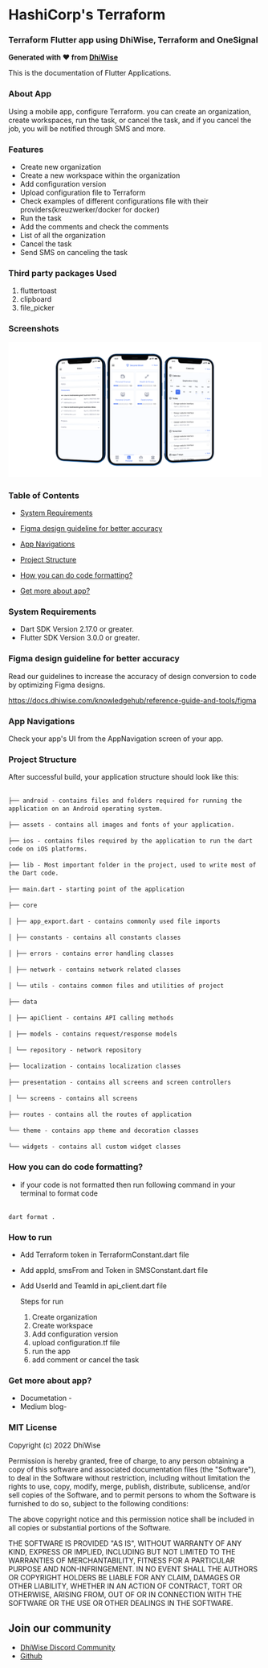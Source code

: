 

# HashiCorp's Terraform 

  

<div>

<h3 align="left">Terraform Flutter app using DhiWise, Terraform and OneSignal</h1>

<strong>

Generated with ❤️ from [DhiWise](https://www.dhiwise.com)

</strong>

<p>

This is the documentation of Flutter Applications.

</p>

</div>


### About App
Using a mobile app, configure Terraform. you can create an organization, create workspaces, run the task, or cancel the task, and if you cancel the job, you will be notified through SMS and more.

### Features
-  Create new organization
-   Create a new workspace within the organization
-   Add configuration version
-   Upload configuration file to Terraform
-  Check examples of different configurations file with their providers(kreuzwerker/docker for docker)
-   Run the task
-  Add the comments and check the comments
-   List of all the organization
-  Cancel the task
-  Send SMS on canceling the task

### Third party packages Used
1. fluttertoast
2. clipboard
3. file_picker

### Screenshots
![alt text](https://github.com/kajal1598/image_01/blob/master/Frame%203.png?raw=true)


### Table of Contents

-  [System Requirements](#system-requirements)

-  [Figma design guideline for better accuracy](#figma-design-guideline-for-better-accuracy)

-  [App Navigations](#app-navigations)

-  [Project Structure](#project-structure)

-  [How you can do code formatting?](#how-you-can-do-code-formatting)
-  [Get more about app?](#get-more-about-app)

  

### System Requirements

- Dart SDK Version 2.17.0 or greater.
- Flutter SDK Version 3.0.0 or greater.

 

### Figma design guideline for better accuracy

  

Read our guidelines to increase the accuracy of design conversion to code by optimizing Figma designs.

https://docs.dhiwise.com/knowledgehub/reference-guide-and-tools/figma

  

### App Navigations

  
Check your app's UI from the AppNavigation screen of your app.


### Project Structure

  

After successful build, your application structure should look like this:

  

```

├── android - contains files and folders required for running the application on an Android operating system.

├── assets - contains all images and fonts of your application.

├── ios - contains files required by the application to run the dart code on iOS platforms.

├── lib - Most important folder in the project, used to write most of the Dart code.

├── main.dart - starting point of the application

├── core

│ ├── app_export.dart - contains commonly used file imports

│ ├── constants - contains all constants classes

│ ├── errors - contains error handling classes

│ ├── network - contains network related classes

│ └── utils - contains common files and utilities of project

├── data

│ ├── apiClient - contains API calling methods

│ ├── models - contains request/response models

│ └── repository - network repository

├── localization - contains localization classes

├── presentation - contains all screens and screen controllers

│ └── screens - contains all screens

├── routes - contains all the routes of application

└── theme - contains app theme and decoration classes

└── widgets - contains all custom widget classes
```

  


### How you can do code formatting?

  

- if your code is not formatted then run following command in your terminal to format code

```

dart format .

```
### How to run 
- Add Terraform token in TerraformConstant.dart file
- Add appId, smsFrom and Token in SMSConstant.dart file
- Add UserId and TeamId in api_client.dart file
  
  Steps for run
  1. Create organization
  2. Create workspace
  3. Add configuration version
  4. upload configuration.tf file
  5. run the app
  6. add comment or cancel the task


### Get more about app?
- Documetation - 
- Medium blog- 



### MIT License

Copyright (c) 2022 DhiWise

Permission is hereby granted, free of charge, to any person obtaining a copy
of this software and associated documentation files (the "Software"), to deal
in the Software without restriction, including without limitation the rights
to use, copy, modify, merge, publish, distribute, sublicense, and/or sell
copies of the Software, and to permit persons to whom the Software is
furnished to do so, subject to the following conditions:

The above copyright notice and this permission notice shall be included in all
copies or substantial portions of the Software.

THE SOFTWARE IS PROVIDED "AS IS", WITHOUT WARRANTY OF ANY KIND, EXPRESS OR
IMPLIED, INCLUDING BUT NOT LIMITED TO THE WARRANTIES OF MERCHANTABILITY,
FITNESS FOR A PARTICULAR PURPOSE AND NON-INFRINGEMENT. IN NO EVENT SHALL THE
AUTHORS OR COPYRIGHT HOLDERS BE LIABLE FOR ANY CLAIM, DAMAGES OR OTHER
LIABILITY, WHETHER IN AN ACTION OF CONTRACT, TORT OR OTHERWISE, ARISING FROM,
OUT OF OR IN CONNECTION WITH THE SOFTWARE OR THE USE OR OTHER DEALINGS IN THE
SOFTWARE.

## Join our community

- [DhiWise Discord Community](https://discord.gg/hTuNauNjyJ)
- [Github](https://github.com/DhiWise)

